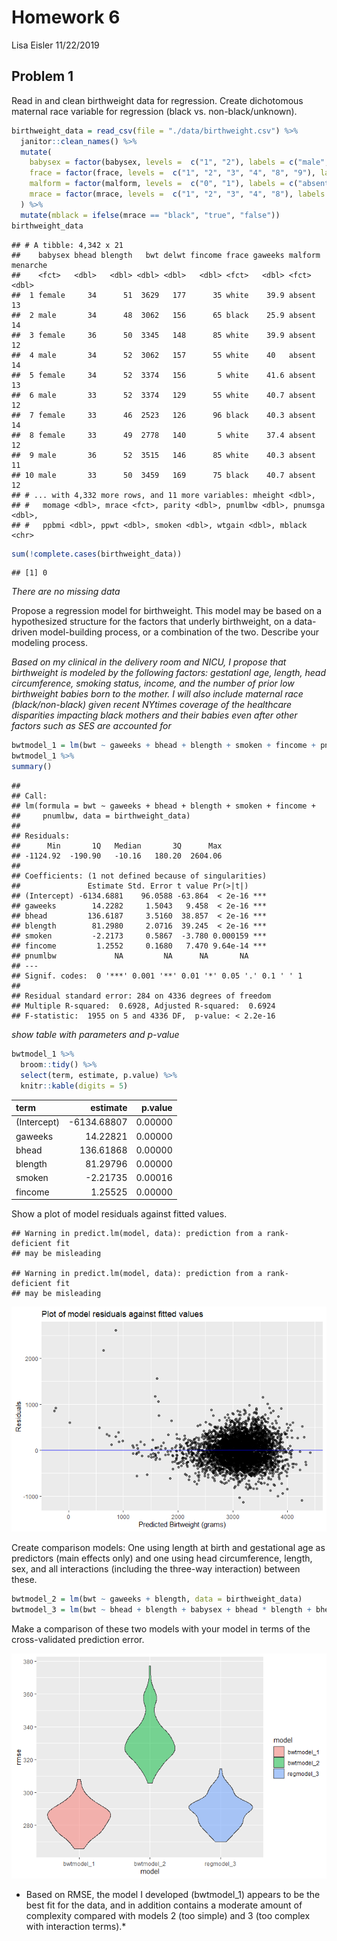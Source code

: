 Homework 6
================
Lisa Eisler
11/22/2019

## Problem 1

Read in and clean birthweight data for regression. Create dichotomous
maternal race variable for regression (black vs. non-black/unknown).

``` r
birthweight_data = read_csv(file = "./data/birthweight.csv") %>% 
  janitor::clean_names() %>%
  mutate(
    babysex = factor(babysex, levels =  c("1", "2"), labels = c("male", "female")),
    frace = factor(frace, levels =  c("1", "2", "3", "4", "8", "9"), labels = c("white", "black", "asian", "puerto rican", "other", "unknown")),
    malform = factor(malform, levels =  c("0", "1"), labels = c("absent", "present")),
    mrace = factor(mrace, levels =  c("1", "2", "3", "4", "8"), labels = c("white", "black", "asian", "puerto rican", "other"))
  ) %>%
  mutate(mblack = ifelse(mrace == "black", "true", "false"))
birthweight_data
```

    ## # A tibble: 4,342 x 21
    ##    babysex bhead blength   bwt delwt fincome frace gaweeks malform menarche
    ##    <fct>   <dbl>   <dbl> <dbl> <dbl>   <dbl> <fct>   <dbl> <fct>      <dbl>
    ##  1 female     34      51  3629   177      35 white    39.9 absent        13
    ##  2 male       34      48  3062   156      65 black    25.9 absent        14
    ##  3 female     36      50  3345   148      85 white    39.9 absent        12
    ##  4 male       34      52  3062   157      55 white    40   absent        14
    ##  5 female     34      52  3374   156       5 white    41.6 absent        13
    ##  6 male       33      52  3374   129      55 white    40.7 absent        12
    ##  7 female     33      46  2523   126      96 black    40.3 absent        14
    ##  8 female     33      49  2778   140       5 white    37.4 absent        12
    ##  9 male       36      52  3515   146      85 white    40.3 absent        11
    ## 10 male       33      50  3459   169      75 black    40.7 absent        12
    ## # ... with 4,332 more rows, and 11 more variables: mheight <dbl>,
    ## #   momage <dbl>, mrace <fct>, parity <dbl>, pnumlbw <dbl>, pnumsga <dbl>,
    ## #   ppbmi <dbl>, ppwt <dbl>, smoken <dbl>, wtgain <dbl>, mblack <chr>

``` r
sum(!complete.cases(birthweight_data))
```

    ## [1] 0

*There are no missing data*

Propose a regression model for birthweight. This model may be based on a
hypothesized structure for the factors that underly birthweight, on a
data-driven model-building process, or a combination of the two.
Describe your modeling process.

*Based on my clinical in the delivery room and NICU, I propose that
birthweight is modeled by the following factors: gestationl age, length,
head circumference, smoking status, income, and the number of prior low
birthweight babies born to the mother. I will also include maternal race
(black/non-black) given recent NYtimes coverage of the healthcare
disparities impacting black mothers and their babies even after other
factors such as SES are accounted for*

``` r
bwtmodel_1 = lm(bwt ~ gaweeks + bhead + blength + smoken + fincome + pnumlbw, data = birthweight_data) 
bwtmodel_1 %>% 
summary()
```

    ## 
    ## Call:
    ## lm(formula = bwt ~ gaweeks + bhead + blength + smoken + fincome + 
    ##     pnumlbw, data = birthweight_data)
    ## 
    ## Residuals:
    ##      Min       1Q   Median       3Q      Max 
    ## -1124.92  -190.90   -10.16   180.20  2604.06 
    ## 
    ## Coefficients: (1 not defined because of singularities)
    ##               Estimate Std. Error t value Pr(>|t|)    
    ## (Intercept) -6134.6881    96.0588 -63.864  < 2e-16 ***
    ## gaweeks        14.2282     1.5043   9.458  < 2e-16 ***
    ## bhead         136.6187     3.5160  38.857  < 2e-16 ***
    ## blength        81.2980     2.0716  39.245  < 2e-16 ***
    ## smoken         -2.2173     0.5867  -3.780 0.000159 ***
    ## fincome         1.2552     0.1680   7.470 9.64e-14 ***
    ## pnumlbw             NA         NA      NA       NA    
    ## ---
    ## Signif. codes:  0 '***' 0.001 '**' 0.01 '*' 0.05 '.' 0.1 ' ' 1
    ## 
    ## Residual standard error: 284 on 4336 degrees of freedom
    ## Multiple R-squared:  0.6928, Adjusted R-squared:  0.6924 
    ## F-statistic:  1955 on 5 and 4336 DF,  p-value: < 2.2e-16

*show table with parameters and p-value*

``` r
bwtmodel_1 %>%
  broom::tidy() %>% 
  select(term, estimate, p.value) %>% 
  knitr::kable(digits = 5)
```

| term        |     estimate | p.value |
| :---------- | -----------: | ------: |
| (Intercept) | \-6134.68807 | 0.00000 |
| gaweeks     |     14.22821 | 0.00000 |
| bhead       |    136.61868 | 0.00000 |
| blength     |     81.29796 | 0.00000 |
| smoken      |    \-2.21735 | 0.00016 |
| fincome     |      1.25525 | 0.00000 |

Show a plot of model residuals against fitted values.

    ## Warning in predict.lm(model, data): prediction from a rank-deficient fit
    ## may be misleading
    
    ## Warning in predict.lm(model, data): prediction from a rank-deficient fit
    ## may be misleading

![](p8105_hw6_ldl2113_files/figure-gfm/unnamed-chunk-5-1.png)<!-- -->

Create comparison models: One using length at birth and gestational age
as predictors (main effects only) and one using head circumference,
length, sex, and all interactions (including the three-way interaction)
between these.

``` r
bwtmodel_2 = lm(bwt ~ gaweeks + blength, data = birthweight_data) 
bwtmodel_3 = lm(bwt ~ bhead + blength + babysex + bhead * blength + bhead * babysex + blength * babysex + bhead * blength * babysex, data = birthweight_data)
```

Make a comparison of these two models with your model in terms of the
cross-validated prediction error.

![](p8105_hw6_ldl2113_files/figure-gfm/unnamed-chunk-7-1.png)<!-- -->

  - Based on RMSE, the model I developed (bwtmodel\_1) appears to be the
    best fit for the data, and in addition contains a moderate amount of
    complexity compared with models 2 (too simple) and 3 (too complex
    with interaction terms).\*

